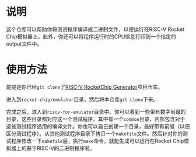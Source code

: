 # 说明
这个仓库可以帮助你将测试程序编译成二进制文件，以便运行在RISC-V Rocket
Chip模拟器上。此外，你还可以将程序运行时的CPU信息打印到一个指定的output文件中。

# 使用方法
前提是你已经``git clone``了[RISC-V RocketChip
Generator](https://github.com/ucb-bar/rocket-chip)项目仓库。  

进入到``rocket-chip/emulator``目录，然后将本仓库``git clone``下来。

完成之后，进入到``riscv-for-emulator``目录中。你可以看到一些带有数字前缀的目录，这些目录都对应这一个测试程序。其中有一个``common``目录，内部包含对于这些测试程序通用的编译文件。你也可以自己创建一个目录，最好带有前缀（以便区分测试程序）。从其他测试程序目录下拷贝一个``makefile``文件。然后针对你的测试程序修改一下``makefile``后，执行``make``命令，就能生成可以运行在Rocket
Chip模拟器上的基于RISC-V的二进制程序啦。
